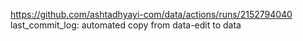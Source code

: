 https://github.com/ashtadhyayi-com/data/actions/runs/2152794040
last_commit_log: automated copy from data-edit to data